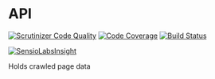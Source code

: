 API
===

[![Scrutinizer Code Quality](https://scrutinizer-ci.com/g/Innmind/API/badges/quality-score.png?b=develop)](https://scrutinizer-ci.com/g/Innmind/API/?branch=develop)
[![Code Coverage](https://scrutinizer-ci.com/g/Innmind/API/badges/coverage.png?b=develop)](https://scrutinizer-ci.com/g/Innmind/API/?branch=develop)
[![Build Status](https://scrutinizer-ci.com/g/Innmind/API/badges/build.png?b=develop)](https://scrutinizer-ci.com/g/Innmind/API/build-status/develop)

[![SensioLabsInsight](https://insight.sensiolabs.com/projects/56fc0622-7d01-4188-9078-ecfb02b3eae8/big.png)](https://insight.sensiolabs.com/projects/56fc0622-7d01-4188-9078-ecfb02b3eae8)

Holds crawled page data
